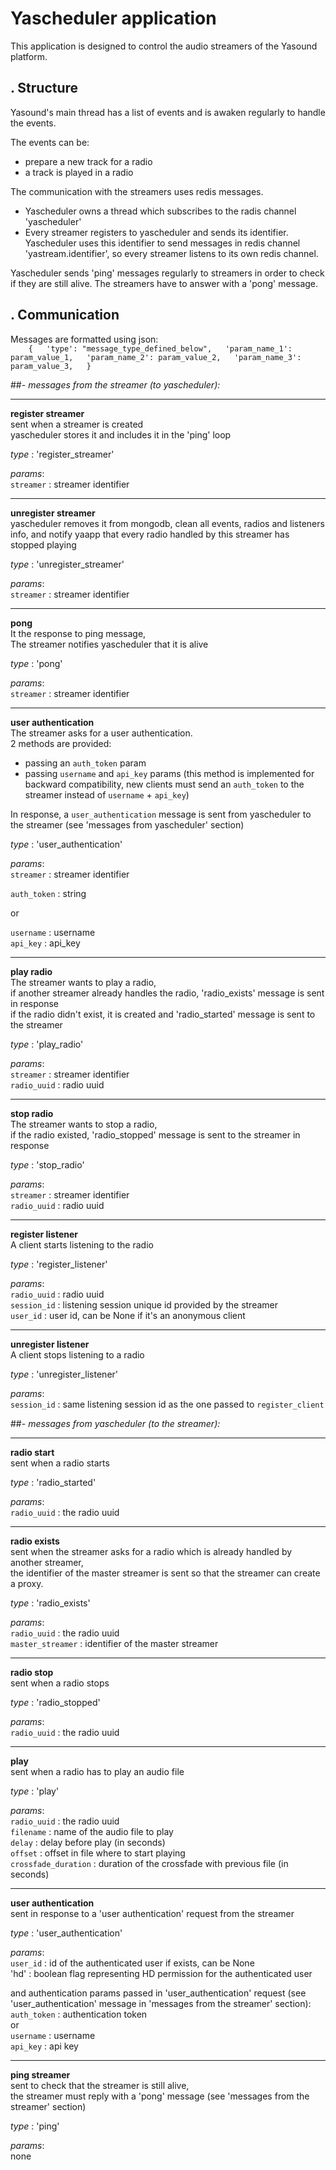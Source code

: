 Yascheduler application
=======================

This application is designed to control the audio streamers of the Yasound platform.  


. Structure
-----------

Yasound's main thread has a list of events and is awaken regularly to handle the events.  

The events can be:  
- prepare a new track for a radio  
- a track is played in a radio  

The communication with the streamers uses redis messages.  
- Yascheduler owns a thread which subscribes to the radis channel 'yascheduler'  
- Every streamer registers to yascheduler and sends its identifier. Yascheduler uses this identifier to send messages in redis channel 'yastream.identifier', so every streamer listens to its own redis channel.  

Yascheduler sends 'ping' messages regularly to streamers in order to check if they are still alive. The streamers have to answer with a 'pong' message.  

   
. Communication
---------------

Messages are formatted using json:  
`    {  
        'type': "message_type_defined_below",  
        'param_name_1': param_value_1,  
        'param_name_2': param_value_2,  
        'param_name_3': param_value_3,  
    }`  

##_- messages from the streamer (to yascheduler):_


***
__register streamer__  
sent when a streamer is created  
yascheduler stores it and includes it in the 'ping' loop  

_type_ : 'register_streamer'  

_params_:  
`streamer` : streamer identifier


***
__unregister streamer__  
yascheduler removes it from mongodb, clean all events, radios and listeners info, and notify yaapp that every radio handled by this streamer has stopped playing   

_type_ : 'unregister_streamer'  

_params_:  
`streamer` : streamer identifier


***
__pong__  
It the response to ping message,  
The streamer notifies yascheduler that it is alive

_type_ : 'pong'  

_params_:  
`streamer` : streamer identifier


***
__user authentication__  
The streamer asks for a user authentication.  
2 methods are provided:  
- passing an `auth_token` param  
- passing `username` and `api_key` params (this method is implemented for backward compatibility, new clients must send an `auth_token` to the streamer instead of `username` + `api_key`)  

In response, a `user_authentication` message is sent from yascheduler to the streamer (see 'messages from yascheduler' section)


_type_ : 'user_authentication'  

_params_:  
`streamer` : streamer identifier  

`auth_token` : string  

or  

`username` : username  
`api_key` : api_key  


***
__play radio__  
The streamer wants to play a radio,  
if another streamer already handles the radio, 'radio_exists' message is sent in response  
if the radio didn't exist, it is created and 'radio_started' message is sent to the streamer

_type_ : 'play_radio'  

_params_:  
`streamer` : streamer identifier  
`radio_uuid` : radio uuid


***
__stop radio__  
The streamer wants to stop a radio,  
if the radio existed, 'radio_stopped' message is sent to the streamer in response

_type_ : 'stop_radio'  

_params_:  
`streamer` : streamer identifier  
`radio_uuid` : radio uuid


***
__register listener__  
A client starts listening to the radio

_type_ : 'register_listener'  

_params_:   
`radio_uuid` : radio uuid  
`session_id` : listening session unique id provided by the streamer  
`user_id` : user id, can be None if it's an anonymous client   


***
__unregister listener__  
A client stops listening to a radio

_type_ : 'unregister_listener'  

_params_:   
`session_id` : same listening session id as the one passed to `register_client`  


##_- messages from yascheduler (to the streamer):_


***
__radio start__  
sent when a radio starts  

_type_ : 'radio_started'  

_params_:  
`radio_uuid` : the radio uuid  


***
__radio exists__  
sent when the streamer asks for a radio which is already handled by another streamer,   
the identifier of the master streamer is sent so that the streamer can create a proxy.  

_type_ : 'radio_exists'  

_params_:  
`radio_uuid` : the radio uuid  
`master_streamer` : identifier of the master streamer  


***
__radio stop__  
sent when a radio stops  

_type_ : 'radio_stopped'  

_params_:  
`radio_uuid` : the radio uuid 

***
__play__  
sent when a radio has to play an audio file  

_type_ : 'play'  

_params_:  
`radio_uuid` : the radio uuid  
`filename` : name of the audio file to play  
`delay` : delay before play (in seconds)  
`offset` : offset in file where to start playing  
`crossfade_duration` : duration of the crossfade with previous file (in seconds)  


***
__user authentication__  
sent in response to a 'user authentication' request from the streamer   

_type_ : 'user_authentication'  

_params_:  
`user_id` : id of the authenticated user if exists, can be None  
'hd' : boolean flag representing HD permission for the authenticated user  

and authentication params passed in 'user_authentication' request (see 'user_authentication' message in 'messages from the streamer' section):  
`auth_token` : authentication token  
or  
`username` : username  
`api_key` : api key  


***
__ping streamer__  
sent to check that the streamer is still alive,  
the streamer must reply with a 'pong' message (see 'messages from the streamer' section)  

_type_ : 'ping'  

_params_:  
none   


